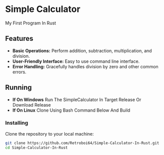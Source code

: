 # Simple Calculator
 My First Program In Rust

## Features

- **Basic Operations:** Perform addition, subtraction, multiplication, and division.
- **User-Friendly Interface:** Easy to use command line interface.
- **Error Handling:** Gracefully handles division by zero and other common errors.

## Running 

- **If On Windows** Run The SimpleCalculator In Target Release Or Download Release
- **If On Linux** Clone Using Bash Command Below And Build
  

### Installing

Clone the repository to your local machine:

```bash
git clone https://github.com/Retroboi64/Simple-Calculator-In-Rust.git
cd Simple-Calculator-In-Rust
